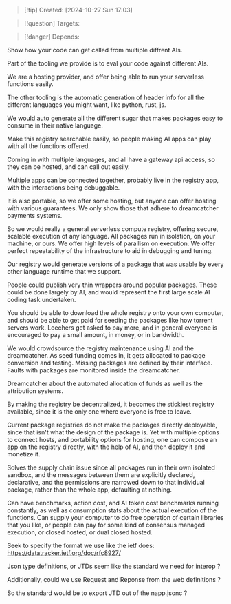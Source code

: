 
>[!tip] Created: [2024-10-27 Sun 17:03]

>[!question] Targets: 

>[!danger] Depends: 

Show how your code can get called from multiple diffrent AIs.

Part of the tooling we provide is to eval your code against different AIs.

We are a hosting provider, and offer being able to run your serverless functions easily.

The other tooling is the automatic generation of header info for all the different languages you might want, like python, rust, js.

We would auto generate all the different sugar that makes packages easy to consume in their native language.

Make this registry searchable easily, so people making AI apps can play with all the functions offered.

Coming in with multiple languages, and all have a gateway api access, so they can be hosted, and can call out easily.

Multiple apps can be connected together, probably live in the registry app, with the interactions being debuggable.

It is also portable, so we offer some hosting, but anyone can offer hosting with various guarantees.  We only show those that adhere to dreamcatcher payments systems.

So we would really a general serverless compute registry, offering secure, scalable execution of any language.  All packages run in isolation, on your machine, or ours.  We offer high levels of parallism on execution.  We offer perfect repeatability of the infrastructure to aid in debugging and tuning.

Our registry would generate versions of a package that was usable by every other language runtime that we support.

People could publish very thin wrappers around popular packages.  These could be done largely by AI, and would represent the first large scale AI coding task undertaken.

You should be able to download the whole registry onto your own computer, and should be able to get paid for seeding the packages like how torrent servers work.  Leechers get asked to pay more, and in general everyone is encouraged to pay a small amount, in money, or in bandwidth.

We would crowdsource the registry maintenance using AI and the dreamcatcher.  As seed funding comes in, it gets allocated to package conversion and testing.  Missing packages are defined by their interface.  Faults with packages are monitored inside the dreamcatcher.

Dreamcatcher about the automated allocation of funds as well as the attribution systems.

By making the registry be decentralized, it becomes the stickiest registry available, since it is the only one where everyone is free to leave.

Current package registries do not make the packages directly deployable, since that isn't what the design of the package is.  Yet with multiple options to connect hosts, and portability options for hosting, one can compose an app on the registry directly, with the help of AI, and then deploy it and monetize it.

Solves the supply chain issue since all packages run in their own isolated sandbox, and the messages between them are explicitly declared, declarative, and the permissions are narrowed down to that individual package, rather than the whole app, defaulting at nothing.

Can have benchmarks, action cost, and AI token cost benchmarks running constantly, as well as consumption stats about the actual execution of the functions.
Can supply your computer to do free operation of certain libraries that you like, or people can pay for some kind of consensus managed execution, or closed hosted, or dual closed hosted.

Seek to specify the format we use like the ietf does: https://datatracker.ietf.org/doc/rfc8927/

Json type definitions, or JTDs seem like the standard we need for interop ?

Additionally, could we use Request and Reponse from the web definitions ?

So the standard would be to export JTD out of the napp.jsonc ?
